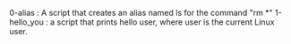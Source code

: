 0-alias  : A script that creates an alias named ls for the command "rm *"
1-hello_you   : a script that prints hello user, where user is the current Linux user.


